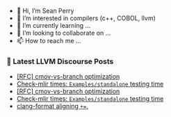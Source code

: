 - 👋 Hi, I’m Sean Perry
- 👀 I’m interested in compilers (c++, COBOL, llvm)
- 🌱 I’m currently learning ...
- 💞️ I’m looking to collaborate on ...
- 📫 How to reach me ...

<!---
s66perry/s66perry is a ✨ special ✨ repository because its `README.md` (this file) appears on your GitHub profile.
You can click the Preview link to take a look at your changes.
--->
### 📕 Latest LLVM Discourse Posts

<!-- DISCOURSE-LLVM:START -->
- [[RFC] cmov-vs-branch optimization](https://discourse.llvm.org/t/rfc-cmov-vs-branch-optimization/6040/15)
- [Check-mlir times: `Examples/standalone` testing time](https://discourse.llvm.org/t/check-mlir-times-examples-standalone-testing-time/6073/18)
- [[RFC] cmov-vs-branch optimization](https://discourse.llvm.org/t/rfc-cmov-vs-branch-optimization/6040/14)
- [Check-mlir times: `Examples/standalone` testing time](https://discourse.llvm.org/t/check-mlir-times-examples-standalone-testing-time/6073/17)
- [clang-format aligning `+=`.](https://discourse.llvm.org/t/clang-format-aligning/59821/2)
<!-- DISCOURSE-LLVM:END -->
